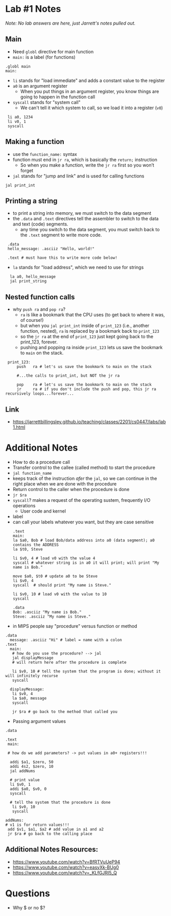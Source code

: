 # Lab #1 Notes
*Note: No lab answers are here, just Jarrett's notes pulled out.*

## Main 
* Need `globl` directive for main function
* `main:` is a label (for functions)
```
.globl main
main:
```

* `li` stands for "load immediate" and adds a constant value to the register
* `a0` is an argument register
  * When you put things in an argument register, you know things are going to happen in the function call
* `syscall` stands for "system call"
  * We can't tell it which system to call, so we load it into a register (`v0`)
  
```
 li	a0, 1234
 li	v0, 1
 syscall
 ```
 
## Making a function
* use the `function_name:` syntax
* function must end in `jr ra`, which is basically the `return;` instruction
  * So when you make a function, write the `jr ra` first so you won’t forget
* `jal` stands for "jump and link" and is used for calling functions

```
jal	print_int
```

## Printing a string
* to print a string into memory, we must switch to the data segment 
* the `.data` and `.text` directives tell the assembler to switch to the data and text (code) segments. 
  * any time you switch to the data segment, you must switch back to the `.text` segment to write more code.
  
```
 .data
 hello_message: .asciiz "Hello, world!"

 .text # must have this to write more code below!
 ```

* `la` stands for "load address", which we need to use for strings

```
  la a0, hello_message
  jal print_string
 ```
 
## Nested function calls
* why `push ra` and `pop ra`?
  * `ra` is like a bookmark that the CPU uses (to get back to where it was, of course!)
  * but when you `jal print_int` inside of `print_123` (i.e., another function, nested), `ra` is replaced by a bookmark back to `print_123`
  * so the `jr ra` at the end of `print_123` just kept going back to the print_123, forever.
  * pushing and popping ra inside `print_123` lets us save the bookmark to `main` on the stack.
  
```
 print_123:
     push	ra # let's us save the bookmark to main on the stack

     #...the calls to print_int, but NOT the jr ra

     pop	ra # let's us save the bookmark to main on the stack
     jr		ra # if you don't include the push and pop, this jr ra recursively loops...forever...
 ```

## Link
* https://jarrettbillingsley.github.io/teaching/classes/2201/cs0447/labs/lab1.html

# Additional Notes
* How to do a procedure call
 * Transfer control to the callee (called method) to start the procedure
  * `jal function_name`
   * keeps track of the instruction *afer* the `jal`, so we can continue in the right place when we are done with the procedure
 * Return control to the caller when the procedure is done
  * `jr $ra`
* `syscall`? makes a request of the operating sustem, frequently I/O operations
  * User code and kernel
* label
 * can call your labels whatever you want, but they are case sensitive
   ```
   .text
   main:
   la $a0, Bob # load Bob/data address into a0 (data segment); a0 contains the ADDRESS
   la $t0, Steve
   
   li $v0, 4 # load v0 with the value 4
   syscall # whatever string is in a0 it will print; will print "My name is Bob."
   
   move $a0, $t0 # update a0 to be Steve
   li $v0, 4
   syscall  # should print "My name is Steve."
   
   li $v0, 10 # load v0 with the value to 10 
   syscall
   
   .data
   Bob: .asciiz "My name is Bob."
   Steve: .asciiz "My name is Steve."
   ```
* in MIPS people say "procedure" versus function or method

```
.data
  message: .asciiz "Hi" # label = name with a colon
.text
  main:
   # how do you use the procedure? --> jal
   jal displayMessage
   # will return here after the procedure is complete
  
   li $v0, 10 # tell the system that the program is done; without it will infinitely recurse
   syscall
 
  displayMessage:
   li $v0, 4
   la $a0, message
   syscall
   
   jr $ra # go back to the method that called you
 ```
* Passing argument values

```
.data

.text 
 main:
 
 # how do we add parameters? -> put values in a0+ registers!!!
 
  addi $a1, $zero, 50
  addi 4s2, $zero, 10
  jal addNums
  
  # print value
  li $v0, 1
  addi $a0, $v0, 0
  syscall
  
  # tell the system that the procedure is done
   li $v0, 10
   syscall
  
addNums:
# v1 is for return values!!!
 add $v1, $a1, $a2 # add value in a1 and a2
 jr $ra # go back to the calling place

```
   
 ## Additional Notes Resources:
* https://www.youtube.com/watch?v=BfRTVuUeP94 
* https://www.youtube.com/watch?v=easyXk-BUg0
* https://www.youtube.com/watch?v=_KLfGJRI5_Q


# Questions
* Why $ or no $?
